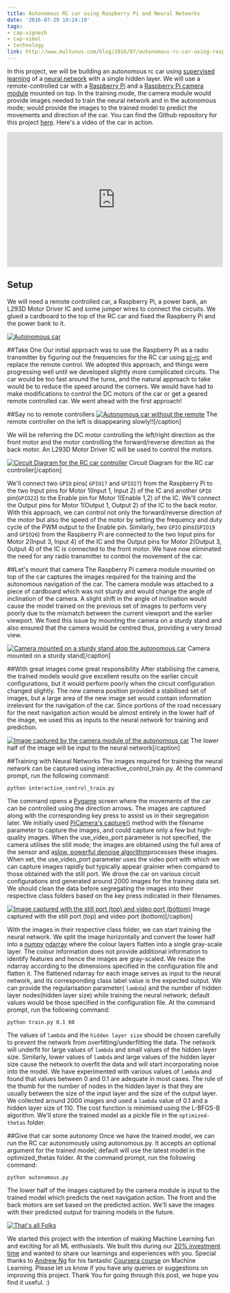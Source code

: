 ```yaml
---
title: Autonomous RC car using Raspberry Pi and Neural Networks
date: '2016-07-29 19:24:19'
tags:
- cap-vignesh
- cap-vimal
- technology
link: http://www.multunus.com/blog/2016/07/autonomous-rc-car-using-raspberry-pi-and-neural-networks/
---
```


In this project, we will be building an autonomous rc car using [supervised learning](https://en.wikipedia.org/wiki/Supervised_learning) of a [neural network](https://en.wikipedia.org/wiki/Artificial_neural_network) with a single hidden layer. We will use a remote-controlled car with a [Raspberry Pi](https://www.raspberrypi.org/products/raspberry-pi-3-model-b/) and a [Raspberry Pi camera module](https://www.raspberrypi.org/products/camera-module/) mounted on top. In the training mode, the camera module would provide images needed to train the neural network and in the autonomous mode; would provide the images to the trained model to predict the movements and direction of the car. You can find the Github repository for this project [here](https://github.com/multunus/autonomous-rc-car). Here's a video of the car in action.

<iframe class="frame-container" width="100%" height="315" src="https://www.youtube.com/embed/dCyBvLjW6X0" frameborder="0" allowfullscreen></iframe>

## Setup
We will need a remote controlled car, a Raspberry Pi, a power bank, an L293D Motor Driver IC and some jumper wires to connect the circuits. We glued a cardboard to the top of the RC car and fixed the Raspberry Pi and the power bank to it.

[![Autonomous car](https://s3.amazonaws.com/multunus-website/uploads/2016/07/IMG_0618-300x225.jpg)](https://s3.amazonaws.com/multunus-website/uploads/2016/07/IMG_0618.jpg)

##Take One
Our initial approach was to use the Raspberry Pi as a radio transmitter by figuring out the frequencies for the RC car using [pi-rc](https://github.com/bskari/pi-rc) and replace the remote control. We adopted this approach, and things were progressing well until we developed slightly more complicated circuits. The car would be too fast around the turns, and the natural approach to take would be to reduce the speed around the corners. We would have had to make modifications to control the DC motors of the car or get a geared remote controlled car. We went ahead with the first approach!

##Say no to remote controllers
[![Autonomous car without the remote](https://s3.amazonaws.com/multunus-website/uploads/2016/07/IMG_0522-300x225.jpg)](https://s3.amazonaws.com/multunus-website/uploads/2016/07/IMG_0522.jpg) The remote controller on the left is disappearing slowly!![/caption]

We will be referring the DC motor controlling the left/right direction as the front motor and the motor controlling the forward/reverse direction as the back motor. An L293D Motor Driver IC will be used to control the motors.

[![Circuit Diagram for the RC car controller](https://s3.amazonaws.com/multunus-website/uploads/2016/07/RC-car-driver-IC-3-300x282.png)](https://s3.amazonaws.com/multunus-website/uploads/2016/07/RC-car-driver-IC-3.png) Circuit Diagram for the RC car controller[/caption]

We'll connect two `GPIO` pins( `GPIO17` and `GPIO27`) from the Raspberry Pi to the two Input pins for Motor 1(Input 1, Input 2) of the IC and another `GPIO` pin(`GPIO22`) to the Enable pin for Motor 1(Enable 1,2) of the IC. We'll connect the Output pins for Motor 1(Output 1, Output 2) of the IC to the back motor. With this approach, we can control not only the forward/reverse direction of the motor but also the speed of the motor by setting the frequency and duty cycle of the PWM output to the Enable pin. Similarly, two `GPIO` pins(`GPIO19` and `GPIO26`) from the Raspberry Pi are connected to the two Input pins for Motor 2(Input 3, Input 4) of the IC and the Output pins for Motor 2(Output 3, Output 4) of the IC is connected to the front motor. We have now eliminated the need for any radio transmitter to control the movement of the car.

##Let's mount that camera
The Raspberry Pi camera module mounted on top of the car captures the images required for the training and the autonomous navigation of the car. The camera module was attached to a piece of cardboard which was not sturdy and would change the angle of inclination of the camera. A slight shift in the angle of inclination would cause the model trained on the previous set of images to perform very poorly due to the mismatch between the current viewport and the earlier viewport. We fixed this issue by mounting the camera on a sturdy stand and also ensured that the camera would be centred thus, providing a very broad view.

[![Camera mounted on a sturdy stand atop the autonomous car](https://s3.amazonaws.com/multunus-website/uploads/2016/07/146979113190599-225x300.png)](https://s3.amazonaws.com/multunus-website/uploads/2016/07/146979113190599.png) Camera mounted on a sturdy stand[/caption]


##With great images come great responsibility
After stabilising the camera, the trained models would give excellent results on the earlier circuit configurations, but it would perform poorly when the circuit configuration changed slightly. The new camera position provided a stabilised set of images, but a large area of the new image set would contain information irrelevant for the navigation of the car. Since portions of the road necessary for the next navigation action would be almost entirely in the lower half of the image, we used this as inputs to the neural network for training and prediction.

[![Image captured by the camera module of the autonomous car](https://s3.amazonaws.com/multunus-website/uploads/2016/07/image01-300x225.png)](https://s3.amazonaws.com/multunus-website/uploads/2016/07/image01.png) The lower half of the image will be input to the neural network[/caption]


##Training with Neural Networks
The images required for training the neural network can be captured using
interactive_control_train.py. At the command prompt, run the following command:

~~~
python interactive_control_train.py
~~~

The command opens a [Pygame](http://www.pygame.org/) screen where the movements of the car can be controlled using the direction arrows. The images are captured along with the corresponding key press to assist us in their segregation later. We initially used [PiCamera's capture()](http://picamera.readthedocs.io/en/release-1.10/api_camera.html#picamera.camera.PiCamera.capture) method with the filename parameter to capture the images, and could capture only a few but high-quality images. When the use_video_port parameter is not specified, the camera utilises the still mode; the images are obtained using the full area of the sensor and a[slow, powerful denoise algorithm](http://picamera.readthedocs.io/en/release-1.10/fov.html#under-the-hood)processes these images. When set, the use_video_port parameter uses the video port with which we can capture images rapidly but typically appear grainier when compared to those obtained with the still port. We drove the car on various circuit configurations and generated around 2000 images for the training data set. We should clean the data before segregating the images into their respective class folders based on the key press indicated in their filenames.

[![Image captured with the still port (top) and video port (bottom)](https://s3.amazonaws.com/multunus-website/uploads/2016/07/image02-300x300.png)](https://s3.amazonaws.com/multunus-website/uploads/2016/07/image02.png) Image captured with the still port (top) and video port (bottom)[/caption]

With the images in their respective class folder, we can start training the neural network. We split the image horizontally and convert the lower half into a [numpy](http://www.numpy.org/) [ndarray](http://docs.scipy.org/doc/numpy/reference/generated/numpy.ndarray.html) where the colour layers flatten into a single gray-scale layer. The colour information does not provide additional information to identify features and hence the images are gray-scaled. We resize the ndarray according to the dimensions specified in the configuration file and flatten it. The flattened ndarray for each image serves as input to the neural network, and its corresponding class label value is the expected output. We can provide the regularisation parameter(
`lambda`) and the number of hidden layer nodes(hidden layer size) while training the neural network; default values would be those specified in the configuration file. At the command prompt, run the following command:


~~~
python train.py 0.1 60
~~~

The values of `lambda` and the `hidden layer size` should be chosen carefully to prevent the network from overfitting/underfitting the data. The network will underfit for large values of `lambda` and small values of the
hidden layer size. Similarly, lower values of `lambda` and large values of the hidden layer size cause the network to overfit the data and will start incorporating noise into the model. We have experimented with various values of `lambda` and found that values between 0 and 0.1 are adequate in most cases. The rule of the thumb for the number of nodes in the hidden layer is that they are usually between the size of the input layer and the size of the output layer. We collected around 2000 images and used a `lambda` value of 0.1 and a hidden layer size of 110. The cost function is minimised using the L-BFGS-B algorithm. We'll store the trained model as a pickle file in the `optimized-thetas` folder.

##Give that car some autonomy
Once we have the trained model, we can run the RC car autonomously using
autonomous.py. It accepts an optional argument for the trained model; default will use the latest model in the
optimized_thetas folder. At the command prompt, run the following command:

~~~
python autonomous.py
~~~

The lower half of the images captured by the camera module is input to the trained model which predicts the next navigation action. The front and the back motors are set based on the predicted action. We'll save the images with their predicted output for training models in the future.


[![That's all Folks](https://s3.amazonaws.com/multunus-website/uploads/2016/07/image05-300x169.png)](https://s3.amazonaws.com/multunus-website/uploads/2016/07/image05.png)

We started this project with the intention of making Machine Learning fun and exciting for all ML enthusiasts. We built this during our [20% investment time](http://www.multunus.com/blog/2016/01/20-investment-time-background-story/) and wanted to share our learnings and experiences with you. Special thanks to [Andrew Ng](http://www.andrewng.org/) for his fantastic [Coursera course](http://www.coursera.org/learn/machine-learning) on Machine Learning. Please let us know if you have any queries or suggestions on improving this project. Thank You for going through this post, we hope you find it useful. :)
